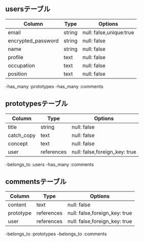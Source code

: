 ## usersテーブル

|Column               | Type        |Options                 |
|-------              |------------ |------------------------|
|email                |string       |null: false,unique:true |
|encrypted_password   |string       |null: false             |
|name                 |string       |null: false             |
|profile              |text         |null: false             |
|occupation           |text         |null: false             |
|position             |text         |null: false             |

-has_many :prototypes
-has_many :comments

## prototypesテーブル
|Column     | Type     |Options                      |
|-------    |----------|-----------------------------|
|title      |string    |null: false                  |
|catch_copy |text      |null: false                  |
|concept    |text      |null: false                  |
|user       |references|null: false,foreign_key: true|

-belongs_to :users
-has_many :comments

## commentsテーブル
|Column     | Type     |Options                      |
|-------    |----------|-----------------------------|
|content    |text      |null: false                  |
|prototype  |references|null: false,foreign_key: true|
|user       |references|null: false,foreign_key: true|

-belongs_to :prototypes
-belongs_to :comments
